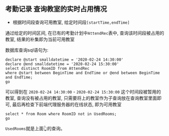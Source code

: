 ## 考勤记录 查询教室的实时占用情况

- 根据时间段查询可用教室, 给定时间段`[startTime,endTime]`

通过给定的时间区间, 在已有的考勤计划中`AttendRec`表中, 查询该时间段被占用的教室, 结果的补集即为当前可用教室

数据库查询sql语句为:
```tsql
declare @start smalldatetime = '2020-02-24 14:30:00'
declare @end smalldatetime = '2020-02-24 15:30:00'
select distinct RoomID from AttendRec
where @start between BeginTime and EndTime or @end between BeginTime and EndTime;
go
```
可以得到在 `2020-02-24 14:30:00` - `2020-02-24 15:30:00` 这个时间段被暂用的教室, 查询没有被占用的教室, 只需要将上的教室作为子查询放在查询教室里面即可, 最后再检查下前端代理服务器的在线状态, 即为可用教室

```tsql
select * from Room where RoomID not in UsedRooms;
go
```
`UsedRooms`就是上面👆的查询。